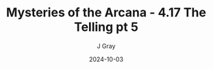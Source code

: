---
title: 'Mysteries of the Arcana - 4.17 The Telling pt 5'
alt: 'Mysteries of the Arcana'
date: '2024-10-03'
author: 'J Gray'
artist: 'Gennifer'
---